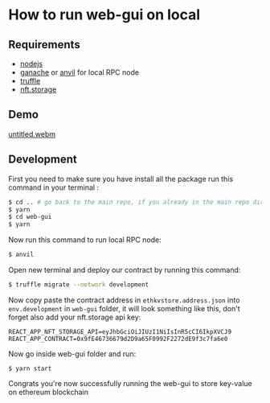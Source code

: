 # How to run web-gui on local

## Requirements

- [nodejs](https://nodejs.org/en/)
- [ganache](https://github.com/trufflesuite/ganache) or [anvil](https://book.getfoundry.sh/reference/anvil/) for local RPC node
- [truffle](https://trufflesuite.com/docs/truffle/quickstart/) 
- [nft.storage](https://nft.storage)

## Demo
[untitled.webm](https://user-images.githubusercontent.com/62529025/194456205-0a133dd3-24c8-481a-b83e-d3d74562dc4f.webm)

## Development

First you need to make sure you have install all the package run this command in your terminal :

```bash
$ cd .. # go back to the main repo, if you already in the main repo directory go to the next step
$ yarn
$ cd web-gui
$ yarn
```

Now run this command to run local RPC node:

```bash
$ anvil
```

Open new terminal and deploy our contract by running this command:

```bash
$ truffle migrate --network development
```

Now copy paste the contract address in `ethkvstore.address.json` into `env.development` in `web-gui` folder, it will look something like this, don't forget also add your nft.storage api key:

```
REACT_APP_NFT_STORAGE_API=eyJhbGciOiJIUzI1NiIsInR5cCI6IkpXVCJ9
REACT_APP_CONTRACT=0x9fE46736679d2D9a65F0992F2272dE9f3c7fa6e0
```

Now go inside web-gui folder and run:

```
$ yarn start
```

Congrats you're now successfully running the web-gui to store key-value on ethereum blockchain


